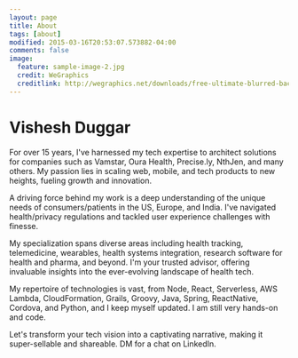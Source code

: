 ```yaml
---
layout: page
title: About
tags: [about]
modified: 2015-03-16T20:53:07.573882-04:00
comments: false
image:
  feature: sample-image-2.jpg
  credit: WeGraphics
  creditlink: http://wegraphics.net/downloads/free-ultimate-blurred-background-pack/
---
```


# Vishesh Duggar
For over 15 years, I've harnessed my tech expertise to architect solutions for companies such as Vamstar, Oura Health, Precise.ly, NthJen, and many others. My passion lies in scaling web, mobile, and tech products to new heights, fueling growth and innovation.

A driving force behind my work is a deep understanding of the unique needs of consumers/patients in the US, Europe, and India. I've navigated health/privacy regulations and tackled user experience challenges with finesse.

My specialization spans diverse areas including health tracking, telemedicine, wearables, health systems integration, research software for health and pharma, and beyond. I'm your trusted advisor, offering invaluable insights into the ever-evolving landscape of health tech.

My repertoire of technologies is vast, from Node, React, Serverless, AWS Lambda, CloudFormation, Grails, Groovy, Java, Spring, ReactNative, Cordova, and Python, and I keep myself updated. I am still very hands-on and code.

Let's transform your tech vision into a captivating narrative, making it super-sellable and shareable. DM for a chat on LinkedIn.